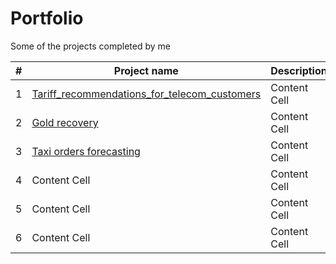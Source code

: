 # Portfolio
Some of the projects completed by me

|#|Project name   | Description   | Stack         |
|-| ------------- | ------------- | ------------- |
|1|[Tariff_recommendations_for_telecom_customers](https://github.com/Manekineco1/Portfolio/tree/main/Tariff_recommendations_for_telecom_customers)  | Content Cell  | Content Cell  |
|2|[Gold recovery](https://github.com/Manekineco1/Portfolio/tree/main/Gold_recovery)  | Content Cell  | Content Cell  |
|3|[Taxi orders forecasting](https://github.com/Manekineco1/Portfolio/tree/main/Taxi_orders_forecasting) | Content Cell  | Content Cell  |
|4| Content Cell  | Content Cell  | Content Cell  |
|5| Content Cell  | Content Cell  | Content Cell  |
|6| Content Cell  | Content Cell  | Content Cell  |
